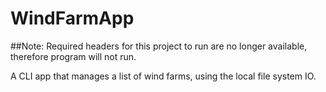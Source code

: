 # WindFarmApp
##Note: Required headers for this project to run are no longer available, therefore program will not run. 

A CLI app that manages a list of wind farms, using the local file system IO. 

